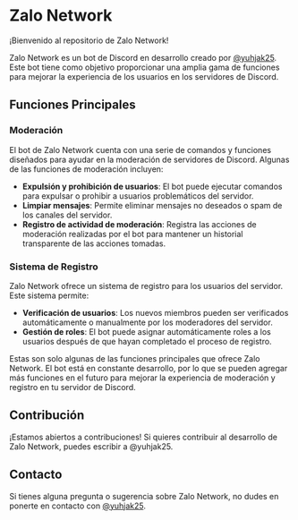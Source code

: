 # Zalo Network

¡Bienvenido al repositorio de Zalo Network!

Zalo Network es un bot de Discord en desarrollo creado por [@yuhjak25](https://github.com/yuhjak25). Este bot tiene como objetivo proporcionar una amplia gama de funciones para mejorar la experiencia de los usuarios en los servidores de Discord.

## Funciones Principales

### Moderación

El bot de Zalo Network cuenta con una serie de comandos y funciones diseñados para ayudar en la moderación de servidores de Discord. Algunas de las funciones de moderación incluyen:

- **Expulsión y prohibición de usuarios**: El bot puede ejecutar comandos para expulsar o prohibir a usuarios problemáticos del servidor.
- **Limpiar mensajes**: Permite eliminar mensajes no deseados o spam de los canales del servidor.
- **Registro de actividad de moderación**: Registra las acciones de moderación realizadas por el bot para mantener un historial transparente de las acciones tomadas.

### Sistema de Registro

Zalo Network ofrece un sistema de registro para los usuarios del servidor. Este sistema permite:

- **Verificación de usuarios**: Los nuevos miembros pueden ser verificados automáticamente o manualmente por los moderadores del servidor.
- **Gestión de roles**: El bot puede asignar automáticamente roles a los usuarios después de que hayan completado el proceso de registro.

Estas son solo algunas de las funciones principales que ofrece Zalo Network. El bot está en constante desarrollo, por lo que se pueden agregar más funciones en el futuro para mejorar la experiencia de moderación y registro en tu servidor de Discord.

## Contribución

¡Estamos abiertos a contribuciones! Si quieres contribuir al desarrollo de Zalo Network, puedes escribir a @yuhjak25. 

## Contacto

Si tienes alguna pregunta o sugerencia sobre Zalo Network, no dudes en ponerte en contacto con [@yuhjak25](https://github.com/yuhjak25).
